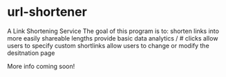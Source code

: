 # url-shortener
 A Link Shortening Service
The goal of this program is to:
    shorten links into more easily shareable lengths
    provide basic data analytics / # clicks
    allow users to specify custom shortlinks
    allow users to change or modify the desitnation page 

More info coming soon!
